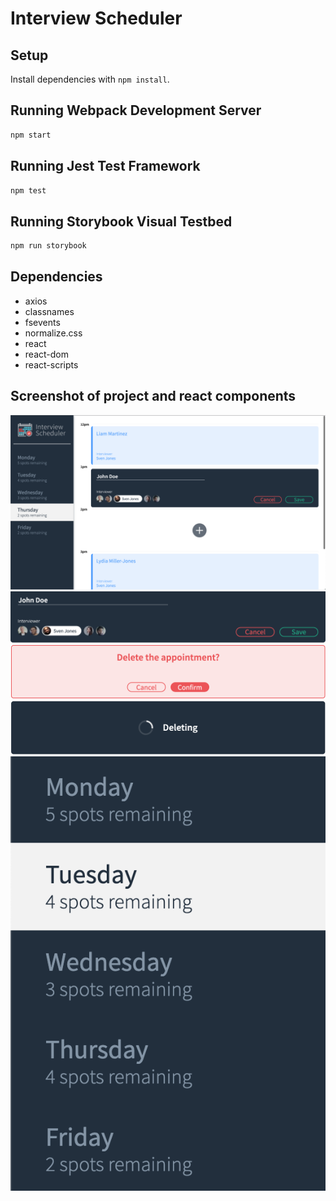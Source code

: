 # Interview Scheduler

## Setup

Install dependencies with `npm install`.

## Running Webpack Development Server

```sh
npm start
```

## Running Jest Test Framework

```sh
npm test
```

## Running Storybook Visual Testbed

```sh
npm run storybook
```
## Dependencies
* axios
* classnames
* fsevents
* normalize.css
* react
* react-dom
* react-scripts


## Screenshot of project and react components
![Screenshot of Project](https://github.com/moolenbeek/scheduler/blob/master/assets/images/schedulerNewAppointment.png)
![Add Appointment Component](https://github.com/moolenbeek/scheduler/blob/master/assets/images/add.png)
![Confirm Component](https://github.com/moolenbeek/scheduler/blob/master/assets/images/confirm.png)
![Delete Component](https://github.com/moolenbeek/scheduler/blob/master/assets/images/deleting.png)
![Day List Component](https://github.com/moolenbeek/scheduler/blob/master/assets/images/days.png)
